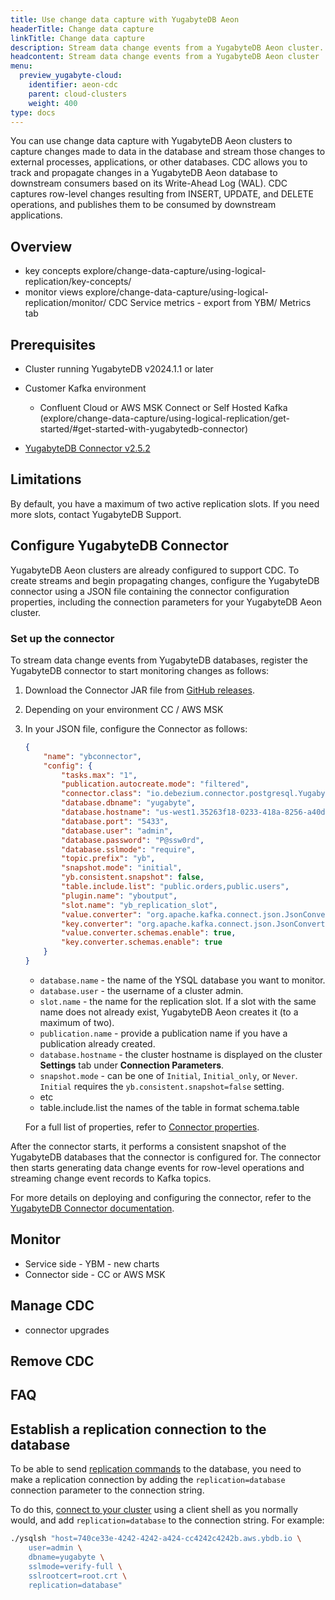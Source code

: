 ```yaml
---
title: Use change data capture with YugabyteDB Aeon
headerTitle: Change data capture
linkTitle: Change data capture
description: Stream data change events from a YugabyteDB Aeon cluster.
headcontent: Stream data change events from a YugabyteDB Aeon cluster
menu:
  preview_yugabyte-cloud:
    identifier: aeon-cdc
    parent: cloud-clusters
    weight: 400
type: docs
---
```


You can use change data capture with YugabyteDB Aeon clusters to capture changes made to data in the database and stream those changes to external processes, applications, or other databases. CDC allows you to track and propagate changes in a YugabyteDB Aeon database to downstream consumers based on its Write-Ahead Log (WAL). CDC captures row-level changes resulting from INSERT, UPDATE, and DELETE operations, and publishes them to be consumed by downstream applications.

## Overview

- key concepts explore/change-data-capture/using-logical-replication/key-concepts/
- monitor views explore/change-data-capture/using-logical-replication/monitor/
    CDC Service metrics - export from YBM/ Metrics tab

## Prerequisites

- Cluster running YugabyteDB v2024.1.1 or later

- Customer Kafka environment

  - Confluent Cloud or AWS MSK Connect or Self Hosted Kafka (explore/change-data-capture/using-logical-replication/get-started/#get-started-with-yugabytedb-connector)

- [YugabyteDB Connector v2.5.2](https://github.com/yugabyte/debezium/releases/tag/dz.2.5.2.yb.2024.1)

## Limitations

By default, you have a maximum of two active replication slots. If you need more slots, contact YugabyteDB Support.

## Configure YugabyteDB Connector

YugabyteDB Aeon clusters are already configured to support CDC. To create streams and begin propagating changes, configure the YugabyteDB connector using a JSON file containing the connector configuration properties, including the connection parameters for your YugabyteDB Aeon cluster.

### Set up the connector

To stream data change events from YugabyteDB databases, register the YugabyteDB connector to start monitoring changes as follows:

1. Download the Connector JAR file from [GitHub releases](https://github.com/yugabyte/debezium/releases/tag/dz.2.5.2.yb.2024.1).
1. Depending on your environment CC / AWS MSK
1. In your JSON file, configure the Connector as follows:

    ```json
    {
        "name": "ybconnector",
        "config": {
            "tasks.max": "1",
            "publication.autocreate.mode": "filtered",
            "connector.class": "io.debezium.connector.postgresql.YugabyteDBConnector",
            "database.dbname": "yugabyte",
            "database.hostname": "us-west1.35263f18-0233-418a-8256-a40d075ffcde.gcp.ybdb.io",
            "database.port": "5433",
            "database.user": "admin",
            "database.password": "P@ssw0rd",
            "database.sslmode": "require",
            "topic.prefix": "yb",
            "snapshot.mode": "initial",
            "yb.consistent.snapshot": false,
            "table.include.list": "public.orders,public.users",
            "plugin.name": "yboutput",
            "slot.name": "yb_replication_slot",
            "value.converter": "org.apache.kafka.connect.json.JsonConverter",
            "key.converter": "org.apache.kafka.connect.json.JsonConverter",
            "value.converter.schemas.enable": true,
            "key.converter.schemas.enable": true
        }
    }
    ```

    - `database.name` - the name of the YSQL database you want to monitor.
    - `database.user` - the username of a cluster admin.
    - `slot.name` - the name for the replication slot. If a slot with the same name does not already exist, YugabyteDB Aeon creates it (to a maximum of two).
    - `publication.name` - provide a publication name if you have a publication already created.
    - `database.hostname` - the cluster hostname is displayed on the cluster **Settings** tab under **Connection Parameters**.
    - `snapshot.mode` - can be one of `Initial`, `Initial_only`, or `Never`. `Initial` requires the `yb.consistent.snapshot=false` setting.
    - etc
    - table.include.list the names of the table in format schema.table

    For a full list of properties, refer to [Connector properties](../../../explore/change-data-capture/using-logical-replication/yugabytedb-connector-properties).

After the connector starts, it performs a consistent snapshot of the YugabyteDB databases that the connector is configured for. The connector then starts generating data change events for row-level operations and streaming change event records to Kafka topics.

For more details on deploying and configuring the connector, refer to the [YugabyteDB Connector documentation](../../../explore/change-data-capture/using-logical-replication/yugabytedb-connector/).

## Monitor

- Service side - YBM - new charts
- Connector side - CC or AWS MSK

## Manage CDC

- connector upgrades

## Remove CDC

## FAQ


## Establish a replication connection to the database

To be able to send [replication commands](https://www.postgresql.org/docs/11/protocol-replication.html) to the database, you need to make a replication connection by adding the `replication=database` connection parameter to the connection string.

To do this, [connect to your cluster](../../cloud-connect/connect-client-shell/) using a client shell as you normally would, and add `replication=database` to the connection string. For example:

```sh
./ysqlsh "host=740ce33e-4242-4242-a424-cc4242c4242b.aws.ybdb.io \
    user=admin \
    dbname=yugabyte \
    sslmode=verify-full \
    sslrootcert=root.crt \
    replication=database"
```
